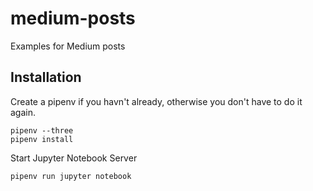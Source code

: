 # medium-posts
Examples for Medium posts

## Installation
Create a pipenv if you havn't already, otherwise you don't have to do it again.

```
pipenv --three
pipenv install 
```

Start Jupyter Notebook Server

```
pipenv run jupyter notebook
```
